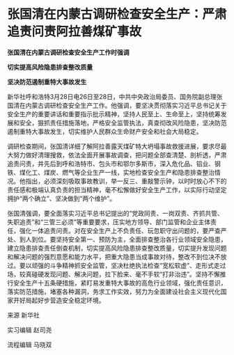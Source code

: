 # 张国清在内蒙古调研检查安全生产：严肃追责问责阿拉善煤矿事故

**​张国清在内蒙古调研检查安全生产工作时强调**

**切实提高风险隐患排查整改质量**

**坚决防范遏制重特大事故发生**

新华社呼和浩特3月28日电26日至28日，中共中央政治局委员、国务院副总理张国清在内蒙古调研检查安全生产工作。他强调，要坚决贯彻落实习近平总书记关于安全生产的重要讲话和重要指示批示精神，坚持人民至上、生命至上，坚持统筹发展和安全，狠抓责任措施落地，严格安全监管执法，真查彻改风险隐患，坚决防范遏制重特大事故发生，切实维护人民群众生命财产安全和社会大局稳定。

调研检查期间，张国清详细了解阿拉善露天煤矿特大坍塌事故救援进展，要求尽最大努力做好清理搜救，依法全面开展事故调查，把问题全部查清楚、剖析透，严肃追责问责，并先后到呼和浩特市、包头市和鄂尔多斯市，深入危化品、铝业、钢铁、煤化工、煤炭、燃气等企业生产一线，实地检查安全生产和隐患排查整治情况。他指出，必须深刻吸取事故教训，举一反三、重敲警示钟，以时时放心不下的责任感和极端认真负责的担当精神，毫不松懈做好安全生产工作，以实际行动坚定拥护“两个确立”、坚决做到“两个维护”。

张国清强调，要全面落实习近平总书记提出的“党政同责、一岗双责、齐抓共管、失职追责”和“三管三必须”等重要要求，压实地方领导、部门监管和企业主体责任，强化一体追责问责。对在安全生产上不负责任、玩忽职守出问题的，要严查严处、到人到位。要坚持安全第一、预防为主，全面排查整治各行业领域安全隐患，建立隐患排查责任倒查机制，切实提高风险隐患排查整改质量，切实提升发现问题和解决问题的强烈意愿和能力水平，把重大隐患当成事故对待，整改不到位决不放过。要以顽强的斗争精神抓安全监管，坚决杜绝执法检查“宽松软虚”、走形式走过场，较真碰硬发现问题、解决问题，拉下脸来、毫不手软“打非治违”。坚持不懈推行安全生产十五条硬措施，紧盯易发重特大事故的高危行业领域，强化责任意识，落实防范措施，堵塞各种漏洞，务求工作实效，努力为全面建设社会主义现代化国家开好局起好步营造安全稳定环境。

来源 新华社

实习编辑 赵司尧

流程编辑 马晓双

